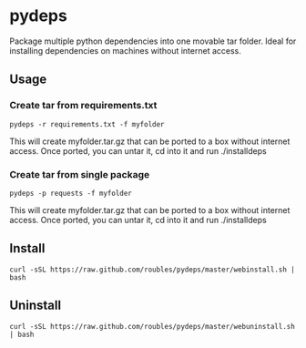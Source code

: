 # pydeps

Package multiple python dependencies into one movable tar folder. Ideal for installing dependencies on machines without internet access.

## Usage
### Create tar from requirements.txt
```
pydeps -r requirements.txt -f myfolder
```
This will create myfolder.tar.gz that can be ported to a box without internet access. Once ported, you can untar it, cd into it and run ./installdeps

### Create tar from single package
```
pydeps -p requests -f myfolder
```
This will create myfolder.tar.gz that can be ported to a box without internet access. Once ported, you can untar it, cd into it and run ./installdeps

## Install
```
curl -sSL https://raw.github.com/roubles/pydeps/master/webinstall.sh | bash
```

## Uninstall
```
curl -sSL https://raw.github.com/roubles/pydeps/master/webuninstall.sh | bash
```
